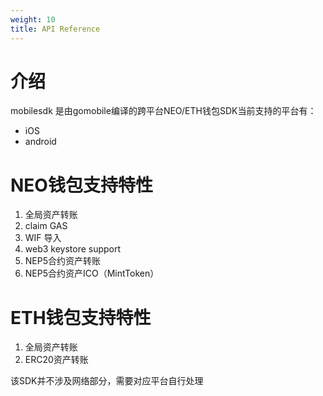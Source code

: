 ```yaml
---
weight: 10
title: API Reference
---
```




# 介绍

mobilesdk 是由gomobile编译的跨平台NEO/ETH钱包SDK当前支持的平台有：

* iOS
* android

# NEO钱包支持特性

1. 全局资产转账
2. claim GAS
3. WIF 导入
4. web3 keystore support
5. NEP5合约资产转账
6. NEP5合约资产ICO（MintToken）


# ETH钱包支持特性
1. 全局资产转账
2. ERC20资产转账


该SDK并不涉及网络部分，需要对应平台自行处理

